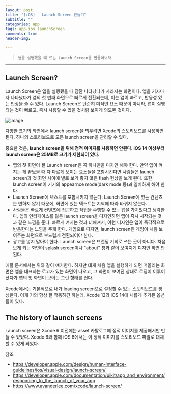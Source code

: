 ```yaml
---  
layout: post  
title: "[iOS] - Launch Screen 만들기"  
subtitle: ""  
categories: app
tags: app-ios launchScreen 
comments: true  
header-img: 

---  
```

  
> `앱을 실행했을 때 뜨는 Launch Screen을 만들어보자.`  

---

## Launch Screen?

Launch Screen은 앱을 실행했을 때 잠깐 나타났다가 사라지는 화면이다. 앱을 키자마자 나타났다가 앱의 첫 번째 화면으로 빠르게 전환되는데, 이는
앱이 빠르고, 반응성 있는 인상을 줄 수 있다. Launch Screen은 단순히 미적인 요소 때문이 아니라, 앱이 실행되는 것이 빠르고, 즉시 사용할 수 있을 것처럼 보이게 
의도된 것이다. 

![image](https://user-images.githubusercontent.com/41438361/134183166-6cc6365b-ae8f-43e9-b86c-532236e0df5b.png)

다양한 크기의 화면에서 launch screen을 띄우려면 Xcode의 스토리보드를 사용하면 된다. 하나의 스토리보드로 모든 launch screen을 관리할 수 있다.

중요한 것은, **launch screen을 위해 정적 이미지를 사용하면 안된다. iOS 14 이상부터 launch screen은 25MB로 크기가 제한되어 있다.**

* 앱의 첫 화면이 될 Launch screen은 꼭 하나만을 디자인 해야 한다. 만약 앱이 켜지는 게 끝났을 때 다 다르게 보이는 요소들을 포함시킨다면 사람들은 launch screen과 첫 화면 사이에 별로 보기 좋지 않은 flash 현상을 보게 된다. 또한 launch screen이 기기의 appearnce mode(dark mode 등)과 일치하게 해야 한다.
* Launch Screen에 텍스트를 포함시키지 않는다. Launch Screen에 있는 컨텐츠는 변하지 않기 때문에, 화면에 있는 텍스트는 지역에 따라 바뀌지 않는다.
* 사람들은 빠르게 컨텐츠에 접근하고 작업을 수행할 수 있는 앱을 가치있다고 생각한다. 앱의 인터페이스를 닮은 launch screen을 디자인하면 앱이 즉시 시작되는 것과 같은 느낌을 준다. 빠르게 켜지는 것과 더해져서, 이런 디자인은 앱이 즉각적으로 반응한다는 느낌을 주게 한다. 게임으로 따지면, launch screen은 게임이 처음 보여주는 화면으로 부드럽게 전환되어야 한다.
* 광고를 넣지 말아야 한다. Launch screen은 브랜딩 기회로 쓰는 곳이 아니다. 처음 보게 되는 화면이 splash screen이나 "about" 창과 같이 보여지게 디자인 하면 안된다. 

애플 문서에서는 위와 같이 얘기한다. 하지만 대개 처음 앱을 실행하게 되면 떠올리는 화면은 앱을 대표하는 로고가 있는 화면이 나오고, 그 화면이 보여진 상태로 로딩이 이루어졌다가 앱의 첫 화면이 보이는 그런 형태를 띈다. 

Xcode에서는 기본적으로 내가 loading screen으로 설정할 수 있는 스토리보드를 생성한다. 이게 거의 항상 잘 작동하긴 하는데, Xcode 12와 iOS 14에 새롭게 추가된 옵션들이 있다.

## The history of launch screens

Launch screen은 Xcode 6 이전에는 asset 카탈로그에 정적 이미지를 제공해서만 만들 수 있었다. Xcode 6와 함께 iOS 8에서는 이 정적 이미지를 스토리보드 파일로 대체할 수 있게 되었다.


참조

* https://developer.apple.com/design/human-interface-guidelines/ios/visual-design/launch-screen/
* https://developer.apple.com/documentation/uikit/app_and_environment/responding_to_the_launch_of_your_app
* https://www.avanderlee.com/xcode/launch-screen/

